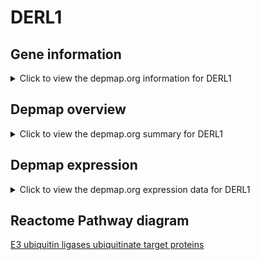 <h1>DERL1</h1>

<h2>Gene information</h2>
<details>
  <summary>Click to view the depmap.org information for DERL1</summary>
  <iframe src="https://depmap.org/portal/gene/DERL1?tab=about" style="border:none;width:100%;height:800px"></iframe>
</details>

<h2>Depmap overview</h2>
<details>
  <summary>Click to view the depmap.org summary for DERL1</summary>
  <iframe src="https://depmap.org/portal/gene/DERL1?tab=overview" style="border:none;width:100%;height:800px"></iframe>
</details>

<h2>Depmap expression</h2>
<details>
  <summary>Click to view the depmap.org expression data for DERL1</summary>
  <iframe src="https://depmap.org/portal/gene/DERL1?tab=characterization" style="border:none;width:100%;height:800px"></iframe>
</details>



<h2>Reactome Pathway diagram</h2>
<a href="https://reactome.org/PathwayBrowser/#/R-HSA-8866654">E3 ubiquitin ligases ubiquitinate target proteins</a>



